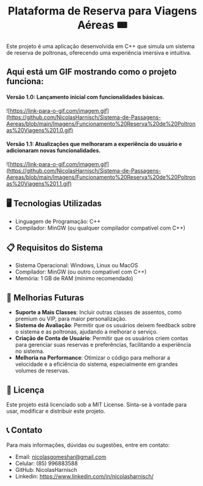 <div align="center">

<br>

# **Plataforma de Reserva para Viagens Aéreas 🎟️**

</div>

Este projeto é uma aplicação desenvolvida em C++ que simula um sistema de reserva de poltronas, oferecendo uma experiência imersiva e intuitiva.

## Aqui está um GIF mostrando como o projeto funciona:

#### Versão 1.0: Lançamento inicial com funcionalidades básicas.

![https://link-para-o-gif.com/imagem.gif](https://github.com/NicolasHarnisch/Sistema-de-Passagens-Aereas/blob/main/Imagens/Funcionamento%20Reserva%20de%20Poltronas%20Viagens%201.0.gif)

#### Versão 1.1: Atualizações que melhoraram a experiência do usuário e adicionaram novas funcionalidades.
![https://link-para-o-gif.com/imagem.gif](https://github.com/NicolasHarnisch/Sistema-de-Passagens-Aereas/blob/main/Imagens/Funcionamento%20Reserva%20de%20Poltronas%20Viagens%201.1.gif)

## 🖥️ Tecnologias Utilizadas
- Linguagem de Programação: C++
- Compilador: MinGW (ou qualquer compilador compatível com C++)

## 📋 Requisitos do Sistema
- Sistema Operacional: Windows, Linux ou MacOS
- Compilador: MinGW (ou outro compatível com C++)
- Memória: 1 GB de RAM (mínimo recomendado)

## 🔧 Melhorias Futuras
- **Suporte a Mais Classes**: Incluir outras classes de assentos, como premium ou VIP, para maior personalização.
- **Sistema de Avaliação**: Permitir que os usuários deixem feedback sobre o sistema e as poltronas, ajudando a melhorar o serviço.
- **Criação de Conta de Usuário**: Permitir que os usuários criem contas para gerenciar suas reservas e preferências, facilitando a experiência no sistema.
- **Melhoria na Performance**: Otimizar o código para melhorar a velocidade e a eficiência do sistema, especialmente em grandes volumes de reservas.

## 📝 Licença
Este projeto está licenciado sob a MIT License. Sinta-se à vontade para usar, modificar e distribuir este projeto.

## 📞 Contato
Para mais informações, dúvidas ou sugestões, entre em contato:

- Email: nicolasgomeshar@gmail.com
- Celular: (85) 996883588
- GitHub: NicolasHarnisch
- Linkedin: https://www.linkedin.com/in/nicolasharnisch/

